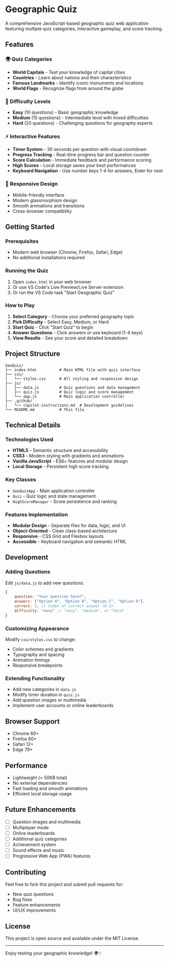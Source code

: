# Geographic Quiz

A comprehensive JavaScript-based geographic quiz web application featuring multiple quiz categories, interactive gameplay, and score tracking.

## Features

### 🌍 Quiz Categories
- **World Capitals** - Test your knowledge of capital cities
- **Countries** - Learn about nations and their characteristics  
- **Famous Landmarks** - Identify iconic monuments and locations
- **World Flags** - Recognize flags from around the globe

### 🎯 Difficulty Levels
- **Easy** (10 questions) - Basic geographic knowledge
- **Medium** (15 questions) - Intermediate level with mixed difficulties
- **Hard** (20 questions) - Challenging questions for geography experts

### ⚡ Interactive Features
- **Timer System** - 30 seconds per question with visual countdown
- **Progress Tracking** - Real-time progress bar and question counter
- **Score Calculation** - Immediate feedback and performance scoring
- **High Scores** - Local storage saves your best performances
- **Keyboard Navigation** - Use number keys 1-4 for answers, Enter for next

### 📱 Responsive Design
- Mobile-friendly interface
- Modern glassmorphism design
- Smooth animations and transitions
- Cross-browser compatibility

## Getting Started

### Prerequisites
- Modern web browser (Chrome, Firefox, Safari, Edge)
- No additional installations required

### Running the Quiz
1. Open `index.html` in your web browser
2. Or use VS Code's Live Preview/Live Server extension
3. Or run the VS Code task "Start Geographic Quiz"

### How to Play
1. **Select Category** - Choose your preferred geography topic
2. **Pick Difficulty** - Select Easy, Medium, or Hard
3. **Start Quiz** - Click "Start Quiz" to begin
4. **Answer Questions** - Click answers or use keyboard (1-4 keys)
5. **View Results** - See your score and detailed breakdown

## Project Structure

```
GeoQuiz/
├── index.html          # Main HTML file with quiz interface
├── css/
│   └── styles.css      # All styling and responsive design
├── js/
│   ├── data.js         # Quiz questions and data management
│   ├── quiz.js         # Quiz logic and score management  
│   └── app.js          # Main application controller
├── .github/
│   └── copilot-instructions.md  # Development guidelines
└── README.md           # This file
```

## Technical Details

### Technologies Used
- **HTML5** - Semantic structure and accessibility
- **CSS3** - Modern styling with gradients and animations
- **Vanilla JavaScript** - ES6+ features and modular design
- **Local Storage** - Persistent high score tracking

### Key Classes
- `GeoQuizApp` - Main application controller
- `Quiz` - Quiz logic and state management
- `HighScoreManager` - Score persistence and ranking

### Features Implementation
- **Modular Design** - Separate files for data, logic, and UI
- **Object-Oriented** - Clean class-based architecture
- **Responsive** - CSS Grid and Flexbox layouts
- **Accessible** - Keyboard navigation and semantic HTML

## Development

### Adding Questions
Edit `js/data.js` to add new questions:

```javascript
{
    question: "Your question here?",
    answers: ["Option A", "Option B", "Option C", "Option D"],
    correct: 2, // Index of correct answer (0-3)
    difficulty: "easy" // "easy", "medium", or "hard"
}
```

### Customizing Appearance
Modify `css/styles.css` to change:
- Color schemes and gradients
- Typography and spacing
- Animation timings
- Responsive breakpoints

### Extending Functionality
- Add new categories in `data.js`
- Modify timer duration in `quiz.js`
- Add question images or multimedia
- Implement user accounts or online leaderboards

## Browser Support
- Chrome 60+
- Firefox 60+
- Safari 12+
- Edge 79+

## Performance
- Lightweight (< 50KB total)
- No external dependencies
- Fast loading and smooth animations
- Efficient local storage usage

## Future Enhancements
- [ ] Question images and multimedia
- [ ] Multiplayer mode
- [ ] Online leaderboards
- [ ] Additional quiz categories
- [ ] Achievement system
- [ ] Sound effects and music
- [ ] Progressive Web App (PWA) features

## Contributing
Feel free to fork this project and submit pull requests for:
- New quiz questions
- Bug fixes
- Feature enhancements
- UI/UX improvements

## License
This project is open source and available under the MIT License.

---

Enjoy testing your geographic knowledge! 🌍✨